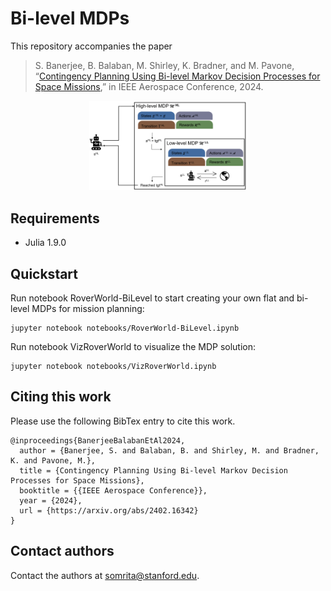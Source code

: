 # Bi-level MDPs
This repository accompanies the paper
> S. Banerjee, B. Balaban, M. Shirley, K. Bradner, and M. Pavone, “[Contingency Planning Using Bi-level Markov Decision Processes for Space Missions](https://arxiv.org/abs/2402.16342),” in IEEE Aerospace Conference, 2024.

<p align="center"><img width="50%" src="img/bilevel_structure.png"/></p>

## Requirements
- Julia 1.9.0

## Quickstart
Run notebook RoverWorld-BiLevel to start creating your own flat and bi-level MDPs for mission planning:
```
jupyter notebook notebooks/RoverWorld-BiLevel.ipynb
```

Run notebook VizRoverWorld to visualize the MDP solution:
```
jupyter notebook notebooks/VizRoverWorld.ipynb
```

## Citing this work
Please use the following BibTex entry to cite this work.
```
@inproceedings{BanerjeeBalabanEtAl2024,
  author = {Banerjee, S. and Balaban, B. and Shirley, M. and Bradner, K. and Pavone, M.},
  title = {Contingency Planning Using Bi-level Markov Decision Processes for Space Missions},
  booktitle = {{IEEE Aerospace Conference}},
  year = {2024},
  url = {https://arxiv.org/abs/2402.16342}
}
```

## Contact authors
Contact the authors at [somrita@stanford.edu](mailto:somrita@stanford.edu).
